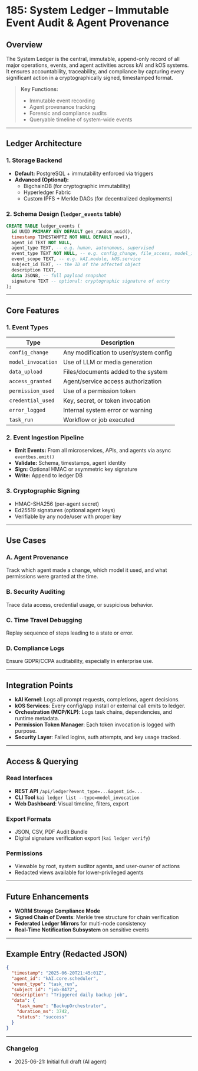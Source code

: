 # 185: System Ledger – Immutable Event Audit & Agent Provenance

## Overview

The System Ledger is the central, immutable, append-only record of all major operations, events, and agent activities across kAI and kOS systems. It ensures accountability, traceability, and compliance by capturing every significant action in a cryptographically signed, timestamped format.

> **Key Functions:**
>
> - Immutable event recording
> - Agent provenance tracking
> - Forensic and compliance audits
> - Queryable timeline of system-wide events

---

## Ledger Architecture

### 1. **Storage Backend**

- **Default:** PostgreSQL + immutability enforced via triggers
- **Advanced (Optional):**
  - BigchainDB (for cryptographic immutability)
  - Hyperledger Fabric
  - Custom IPFS + Merkle DAGs (for decentralized deployments)

### 2. **Schema Design** (`ledger_events` table)

```sql
CREATE TABLE ledger_events (
  id UUID PRIMARY KEY DEFAULT gen_random_uuid(),
  timestamp TIMESTAMPTZ NOT NULL DEFAULT now(),
  agent_id TEXT NOT NULL,
  agent_type TEXT, -- e.g. human, autonomous, supervised
  event_type TEXT NOT NULL, -- e.g. config_change, file_access, model_invocation
  event_scope TEXT, -- e.g. kAI.module, kOS.service
  subject_id TEXT, -- the ID of the affected object
  description TEXT,
  data JSONB, -- full payload snapshot
  signature TEXT -- optional: cryptographic signature of entry
);
```

---

## Core Features

### 1. **Event Types**

| Type               | Description                            |
| ------------------ | -------------------------------------- |
| `config_change`    | Any modification to user/system config |
| `model_invocation` | Use of LLM or media generation         |
| `data_upload`      | Files/documents added to the system    |
| `access_granted`   | Agent/service access authorization     |
| `permission_used`  | Use of a permission token              |
| `credential_used`  | Key, secret, or token invocation       |
| `error_logged`     | Internal system error or warning       |
| `task_run`         | Workflow or job executed               |

### 2. **Event Ingestion Pipeline**

- **Emit Events:** From all microservices, APIs, and agents via async `eventbus.emit()`
- **Validate:** Schema, timestamps, agent identity
- **Sign:** Optional HMAC or asymmetric key signature
- **Write:** Append to ledger DB

### 3. **Cryptographic Signing**

- HMAC-SHA256 (per-agent secret)
- Ed25519 signatures (optional agent keys)
- Verifiable by any node/user with proper key

---

## Use Cases

### A. **Agent Provenance**

Track which agent made a change, which model it used, and what permissions were granted at the time.

### B. **Security Auditing**

Trace data access, credential usage, or suspicious behavior.

### C. **Time Travel Debugging**

Replay sequence of steps leading to a state or error.

### D. **Compliance Logs**

Ensure GDPR/CCPA auditability, especially in enterprise use.

---

## Integration Points

- **kAI Kernel**: Logs all prompt requests, completions, agent decisions.
- **kOS Services**: Every config/app install or external call emits to ledger.
- **Orchestration (MCP/KLP)**: Logs task chains, dependencies, and runtime metadata.
- **Permission Token Manager**: Each token invocation is logged with purpose.
- **Security Layer**: Failed logins, auth attempts, and key usage tracked.

---

## Access & Querying

### Read Interfaces

- **REST API** `/api/ledger?event_type=...&agent_id=...`
- **CLI Tool** `kai ledger list --type=model_invocation`
- **Web Dashboard**: Visual timeline, filters, export

### Export Formats

- JSON, CSV, PDF Audit Bundle
- Digital signature verification export (`kai ledger verify`)

### Permissions

- Viewable by root, system auditor agents, and user-owner of actions
- Redacted views available for lower-privileged agents

---

## Future Enhancements

- **WORM Storage Compliance Mode**
- **Signed Chain of Events**: Merkle tree structure for chain verification
- **Federated Ledger Mirrors** for multi-node consistency
- **Real-Time Notification Subsystem** on sensitive events

---

## Example Entry (Redacted JSON)

```json
{
  "timestamp": "2025-06-20T21:45:01Z",
  "agent_id": "kAI.core.scheduler",
  "event_type": "task_run",
  "subject_id": "job-8472",
  "description": "Triggered daily backup job",
  "data": {
    "task_name": "BackupOrchestrator",
    "duration_ms": 3742,
    "status": "success"
  }
}
```

---

### Changelog

- 2025-06-21: Initial full draft (AI agent)

